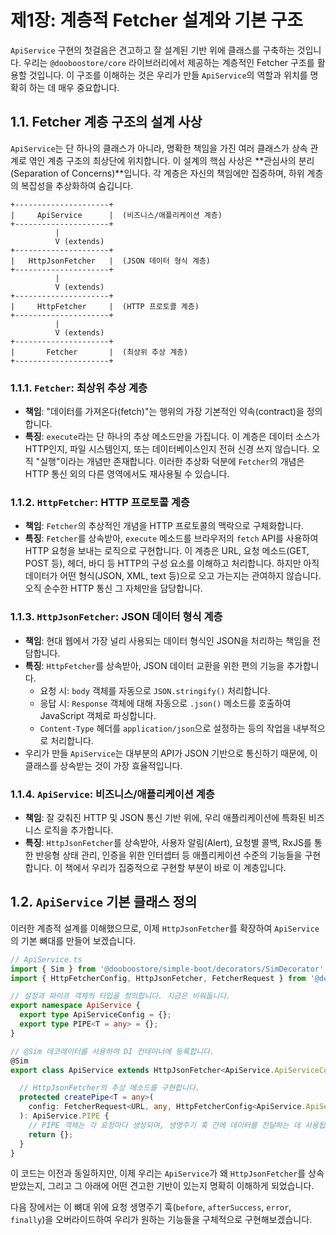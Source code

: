 # 제1장: 계층적 Fetcher 설계와 기본 구조

`ApiService` 구현의 첫걸음은 견고하고 잘 설계된 기반 위에 클래스를 구축하는 것입니다. 우리는 `@dooboostore/core` 라이브러리에서 제공하는 계층적인 Fetcher 구조를 활용할 것입니다. 이 구조를 이해하는 것은 우리가 만들 `ApiService`의 역할과 위치를 명확히 하는 데 매우 중요합니다.

## 1.1. Fetcher 계층 구조의 설계 사상

`ApiService`는 단 하나의 클래스가 아니라, 명확한 책임을 가진 여러 클래스가 상속 관계로 엮인 계층 구조의 최상단에 위치합니다. 이 설계의 핵심 사상은 **관심사의 분리(Separation of Concerns)**입니다. 각 계층은 자신의 책임에만 집중하며, 하위 계층의 복잡성을 추상화하여 숨깁니다.

```
+---------------------+
|     ApiService      |  (비즈니스/애플리케이션 계층)
+---------------------+
          |
          V (extends)
+---------------------+
|   HttpJsonFetcher   |  (JSON 데이터 형식 계층)
+---------------------+
          |
          V (extends)
+---------------------+
|     HttpFetcher     |  (HTTP 프로토콜 계층)
+---------------------+
          |
          V (extends)
+---------------------+
|       Fetcher       |  (최상위 추상 계층)
+---------------------+
```

### 1.1.1. `Fetcher`: 최상위 추상 계층

-   **책임**: "데이터를 가져온다(fetch)"는 행위의 가장 기본적인 약속(contract)을 정의합니다.
-   **특징**: `execute`라는 단 하나의 추상 메소드만을 가집니다. 이 계층은 데이터 소스가 HTTP인지, 파일 시스템인지, 또는 데이터베이스인지 전혀 신경 쓰지 않습니다. 오직 "실행"이라는 개념만 존재합니다. 이러한 추상화 덕분에 `Fetcher`의 개념은 HTTP 통신 외의 다른 영역에서도 재사용될 수 있습니다.

### 1.1.2. `HttpFetcher`: HTTP 프로토콜 계층

-   **책임**: `Fetcher`의 추상적인 개념을 HTTP 프로토콜의 맥락으로 구체화합니다.
-   **특징**: `Fetcher`를 상속받아, `execute` 메소드를 브라우저의 `fetch` API를 사용하여 HTTP 요청을 보내는 로직으로 구현합니다. 이 계층은 URL, 요청 메소드(GET, POST 등), 헤더, 바디 등 HTTP의 구성 요소를 이해하고 처리합니다. 하지만 아직 데이터가 어떤 형식(JSON, XML, text 등)으로 오고 가는지는 관여하지 않습니다. 오직 순수한 HTTP 통신 그 자체만을 담당합니다.

### 1.1.3. `HttpJsonFetcher`: JSON 데이터 형식 계층

-   **책임**: 현대 웹에서 가장 널리 사용되는 데이터 형식인 JSON을 처리하는 책임을 전담합니다.
-   **특징**: `HttpFetcher`를 상속받아, JSON 데이터 교환을 위한 편의 기능을 추가합니다.
    -   요청 시: `body` 객체를 자동으로 `JSON.stringify()` 처리합니다.
    -   응답 시: `Response` 객체에 대해 자동으로 `.json()` 메소드를 호출하여 JavaScript 객체로 파싱합니다.
    -   `Content-Type` 헤더를 `application/json`으로 설정하는 등의 작업을 내부적으로 처리합니다.
-   우리가 만들 `ApiService`는 대부분의 API가 JSON 기반으로 통신하기 때문에, 이 클래스를 상속받는 것이 가장 효율적입니다.

### 1.1.4. `ApiService`: 비즈니스/애플리케이션 계층

-   **책임**: 잘 갖춰진 HTTP 및 JSON 통신 기반 위에, 우리 애플리케이션에 특화된 비즈니스 로직을 추가합니다.
-   **특징**: `HttpJsonFetcher`를 상속받아, 사용자 알림(Alert), 요청별 콜백, RxJS를 통한 반응형 상태 관리, 인증을 위한 인터셉터 등 애플리케이션 수준의 기능들을 구현합니다. 이 책에서 우리가 집중적으로 구현할 부분이 바로 이 계층입니다.

## 1.2. `ApiService` 기본 클래스 정의

이러한 계층적 설계를 이해했으므로, 이제 `HttpJsonFetcher`를 확장하여 `ApiService`의 기본 뼈대를 만들어 보겠습니다.

```typescript
// ApiService.ts
import { Sim } from '@dooboostore/simple-boot/decorators/SimDecorator';
import { HttpFetcherConfig, HttpJsonFetcher, FetcherRequest } from '@dooboostore/core/fetch';

// 설정과 파이프 객체의 타입을 정의합니다. 지금은 비워둡니다.
export namespace ApiService {
  export type ApiServiceConfig = {};
  export type PIPE<T = any> = {};
}

// @Sim 데코레이터를 사용하여 DI 컨테이너에 등록합니다.
@Sim
export class ApiService extends HttpJsonFetcher<ApiService.ApiServiceConfig, ApiService.PIPE> {

  // HttpJsonFetcher의 추상 메소드를 구현합니다.
  protected createPipe<T = any>(
    config: FetcherRequest<URL, any, HttpFetcherConfig<ApiService.ApiServiceConfig>, T>
  ): ApiService.PIPE {
    // PIPE 객체는 각 요청마다 생성되며, 생명주기 훅 간에 데이터를 전달하는 데 사용됩니다.
    return {};
  }
}
```
이 코드는 이전과 동일하지만, 이제 우리는 `ApiService`가 왜 `HttpJsonFetcher`를 상속받았는지, 그리고 그 아래에 어떤 견고한 기반이 있는지 명확히 이해하게 되었습니다.

다음 장에서는 이 뼈대 위에 요청 생명주기 훅(`before`, `afterSuccess`, `error`, `finally`)을 오버라이드하여 우리가 원하는 기능들을 구체적으로 구현해보겠습니다.

